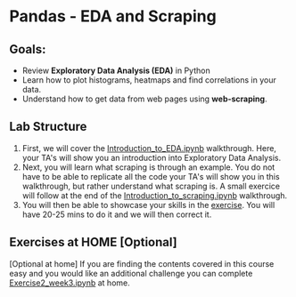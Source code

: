# Pandas - EDA and Scraping

## Goals:

- Review **Exploratory Data Analysis (EDA)** in Python
- Learn how to plot histograms, heatmaps and find correlations in your data.
- Understand how to get data from web pages using **web-scraping**.

## Lab Structure
1. First, we will cover the [Introduction_to_EDA.ipynb](walkthroughs/Introduction_to_EDA.ipynb) walkthrough. Here, your TA's will show you an introduction into Exploratory Data Analysis.
2. Next, you will learn what scraping is through an example. You do not have to be able to replicate all the code your TA's will show you in this walkthrough, but rather understand what scraping is. A small exercice will follow at the end of the [Introduction_to_scraping.ipynb](walkthroughs/Introduction_to_scraping.ipynb) walkthrough.
3. You will then be able to showcase your skills in the [exercise](Exercises/Exercises/Exercise1_week3.ipynb). You will have 20-25 mins to do it and we will then correct it.


## Exercises at HOME [Optional]
[Optional at home] If you are finding the contents covered in this course easy and you would like an additional challenge you can complete [Exercise2_week3.ipynb](https://github.com/michalis0/Business_Intelligence_Analytics_private2021/blob/main/week3%20-%20Pandas%20-%20Data%20Cleaning/Exercises/Exercises/Exercise2_week3.ipynb) at home.
